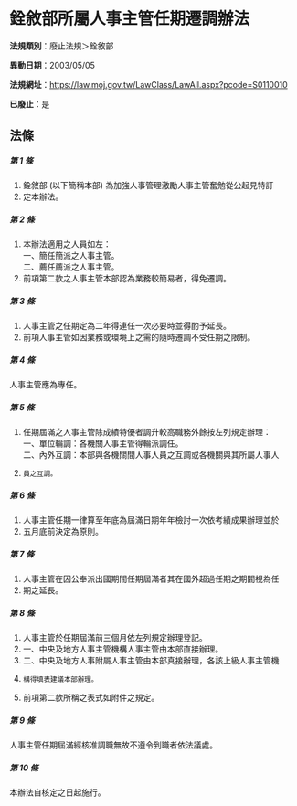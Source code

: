 # 銓敘部所屬人事主管任期遷調辦法

**法規類別**：廢止法規＞銓敘部

**異動日期**：2003/05/05  

**法規網址**：https://law.moj.gov.tw/LawClass/LawAll.aspx?pcode=S0110010

**已廢止**：是



## 法條
##### 第 1 條
1. 銓敘部 (以下簡稱本部) 為加強人事管理激勵人事主管奮勉從公起見特訂
1. 定本辦法。

##### 第 2 條
1. 本辦法適用之人員如左：  
一、簡任簡派之人事主管。  
二、薦任薦派之人事主管。
1. 前項第二款之人事主管本部認為業務較簡易者，得免遷調。

##### 第 3 條
1. 人事主管之任期定為二年得連任一次必要時並得酌予延長。
1. 前項人事主管如因業務或環境上之需的隨時遷調不受任期之限制。

##### 第 4 條
人事主管應為專任。

##### 第 5 條
1. 任期屆滿之人事主管除成績特優者調升較高職務外餘按左列規定辦理：  
一、單位輪調：各機關人事主管得輪派調任。  
二、內外互調：本部與各機關間人事人員之互調或各機關與其所屬人事人
1.     員之互調。

##### 第 6 條
1. 人事主管任期一律算至年底為屆滿日期年年檢討一次依考績成果辦理並於
1. 五月底前決定為原則。

##### 第 7 條
1. 人事主管在因公奉派出國期間任期屆滿者其在國外超過任期之期間視為任
1. 期之延長。

##### 第 8 條
1. 人事主管於任期屆滿前三個月依左列規定辦理登記。
1. 一、中央及地方人事主管機構人事主管由本部直接辦理。
1. 二、中央及地方人事附屬人事主管由本部真接辦理，各該上級人事主管機
1.     構得填表建議本部辦理。
1. 前項第二款所稱之表式如附件之規定。

##### 第 9 條
人事主管任期屆滿經核准調職無故不遵令到職者依法議處。

##### 第 10 條
本辦法自核定之日起施行。


